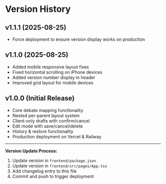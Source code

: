 # Version History

## v1.1.1 (2025-08-25)
- Force deployment to ensure version display works on production

## v1.1.0 (2025-08-25)
- Added mobile responsive layout fixes
- Fixed horizontal scrolling on iPhone devices
- Added version number display in header
- Improved grid layout for mobile devices

## v1.0.0 (Initial Release)
- Core debate mapping functionality
- Nested per-parent layout system
- Client-only drafts with confirm/cancel
- Edit mode with save/cancel/delete
- History & restore functionality
- Production deployment on Vercel & Railway

---

**Version Update Process:**
1. Update version in `frontend/package.json`
2. Update version in `frontend/src/pages/App.tsx`
3. Add changelog entry to this file
4. Commit and push to trigger deployment